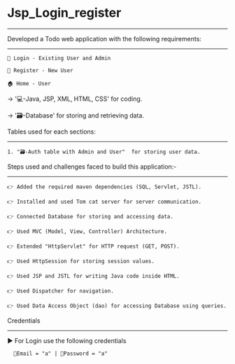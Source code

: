 # Jsp_Login_register

----------
 
Developed a Todo web application with the following requirements:

-----------------------------------------------------------------

    👤 Login - Existing User and Admin

    👥 Register - New User

    🏠 Home - User

      
 -> '💻-Java, JSP, XML, HTML, CSS' for coding.

-> '🗃️-Database' for storing and retrieving data.
 
 
Tables used for each sections:

-----------------------------

    1. "🗃️-Auth table with Admin and User"  for storing user data.

   
 
 Steps used and challenges faced to build this application:-

-----------------------------------------------------------

    👉 Added the required maven dependencies (SQL, Servlet, JSTL).

    👉 Installed and used Tom cat server for server communication.

    👉 Connected Database for storing and accessing data.

    👉 Used MVC (Model, View, Controller) Architecture.

    👉 Extended "HttpServlet" for HTTP request (GET, POST).

    👉 Used HttpSession for storing session values.

    👉 Used JSP and JSTL for writing Java code inside HTML.

    👉 Used Dispatcher for navigation.

    👉 Used Data Access Object (dao) for accessing Database using queries.
 
 
Credentials 

-----------

  ▶️ For Login use the following credentials

      📧Email = "a" | 🔐Password = "a"
 
 

 
